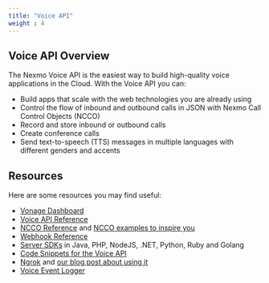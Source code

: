 ```yaml
---
title: "Voice API"
weight : 4
---
```



## Voice API Overview

The Nexmo Voice API is the easiest way to build high-quality voice applications in the Cloud. With the Voice API you can:

* Build apps that scale with the web technologies you are already using
* Control the flow of inbound and outbound calls in JSON with Nexmo Call Control Objects (NCCO)
* Record and store inbound or outbound calls
* Create conference calls
* Send text-to-speech (TTS) messages in multiple languages with different genders and accents


## Resources

Here are some resources you may find useful:

* [Vonage Dashboard](https://dashboard.nexmo.com)
* [Voice API Reference](https://developer.nexmo.com/api/voice)
* [NCCO Reference](https://developer.nexmo.com/voice/voice-api/ncco-reference) and [NCCO examples to inspire you](https://nexmo-community.github.io/ncco-examples/)
* [Webhook Reference](https://developer.nexmo.com/voice/voice-api/webhook-reference)
* [Server SDKs](https://developer.nexmo.com/tools) in Java, PHP, NodeJS, .NET, Python, Ruby and Golang
* [Code Snippets for the Voice API](https://developer.nexmo.com/voice/voice-api/overview#code-snippets)
* [Ngrok](https://ngrok.com) and [our blog post about using it](https://www.nexmo.com/blog/2017/07/04/local-development-nexmo-ngrok-tunnel-dr
)
* [Voice Event Logger](https://github.com/Nexmo/voice-event-logger)
